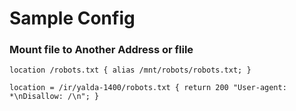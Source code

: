 # Sample Config

### Mount file to Another Address or flile

```nginx
location /robots.txt { alias /mnt/robots/robots.txt; }
```

```nginx
location = /ir/yalda-1400/robots.txt { return 200 "User-agent: *\nDisallow: /\n"; }
```
